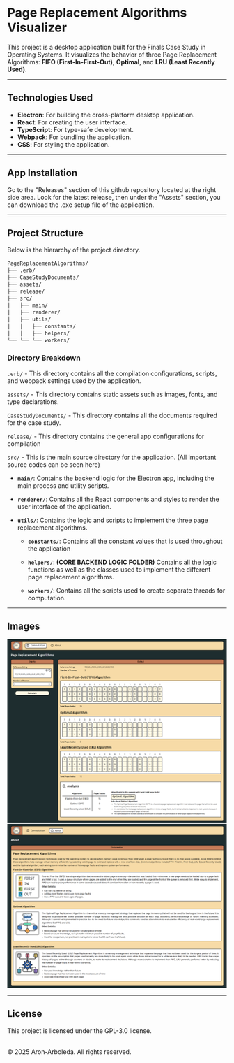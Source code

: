 # Page Replacement Algorithms Visualizer

This project is a desktop application built for the Finals Case Study in Operating Systems. It visualizes the behavior of three Page Replacement Algorithms: **FIFO (First-In-First-Out)**, **Optimal**, and **LRU (Least Recently Used)**.

---

## Technologies Used

- **Electron**: For building the cross-platform desktop application.
- **React**: For creating the user interface.
- **TypeScript**: For type-safe development.
- **Webpack**: For bundling the application.
- **CSS**: For styling the application.

---

## App Installation

Go to the "Releases" section of this github repository located at the right side area. Look for the latest release, then under the "Assets" section, you can download the .exe setup file of the application.

---

## Project Structure

Below is the hierarchy of the project directory.

```plaintext
PageReplacementAlgorithms/
├── .erb/
├── CaseStudyDocuments/
├── assets/
├── release/
├── src/
│   ├── main/
│   ├── renderer/
│   ├── utils/
│   │   ├── constants/
│   │   ├── helpers/
└── └── └── workers/
```

### Directory Breakdown

`.erb/` - This directory contains all the compilation configurations, scripts, and webpack settings used by the application.

`assets/` - This directory contains static assets such as images, fonts, and type declarations.

`CaseStudyDocuments/` - This directory contains all the documents required for the case study.

`release/` - This directory contains the general app configurations for compilation

`src/` - This is the main source directory for the application. (All important source codes can be seen here)

- **`main/`**: Contains the backend logic for the Electron app, including the main process and utility scripts.

- **`renderer/`**: Contains all the React components and styles to render the user interface of the application.

- **`utils/`**: Contains the logic and scripts to implement the three page replacement algorithms.

  - **`constants/`**: Contains all the constant values that is used throughout the application

  - **`helpers/`**: **(CORE BACKEND LOGIC FOLDER)** Contains all the logic functions as well as the classes used to implement the different page replacement algorithms.

  - **`workers/`**: Contains all the scripts used to create separate threads for computation.

---

## Images

![Computation Page](assets/readme/computationPage.png)
![About Page](assets/readme/AboutPage.png)

---

## License

This project is licensed under the GPL-3.0 license.

<br>&copy; 2025 Aron-Arboleda. All rights reserved.
